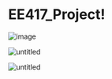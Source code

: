 # EE417_Project!



![image](https://user-images.githubusercontent.com/53300785/206593326-8634fa01-d6cf-4492-ae88-cf986947952c.png)


![untitled](https://user-images.githubusercontent.com/53300785/205727394-069a155b-bb1c-4d41-be97-92ff139986a9.png)


![untitled](https://user-images.githubusercontent.com/53300785/205726959-4064fd2e-531a-4105-8802-335b3730137b.png)
